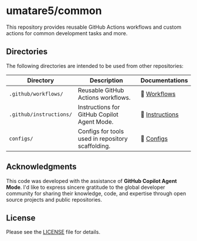 # umatare5/common

This repository provides reusable GitHub Actions workflows and custom actions for common development tasks and more.

## Directories

The following directories are intended to be used from other repositories:

| Directory               | Description                                       | Documentations                                 |
| ----------------------- | ------------------------------------------------- | ---------------------------------------------- |
| `.github/workflows/`    | Reusable GitHub Actions workflows.                | 📖 [Workflows](docs/workflows/README.md)       |
| `.github/instructions/` | Instructions for GitHub Copilot Agent Mode.       | 📖 [Instructions](docs/instructions/README.md) |
| `configs/`              | Configs for tools used in repository scaffolding. | 📖 [Configs](docs/configs/README.md)           |

## Acknowledgments

This code was developed with the assistance of **GitHub Copilot Agent Mode**. I'd like to express sincere gratitude to the global developer community for sharing their knowledge, code, and expertise through open source projects and public repositories.

## License

Please see the [LICENSE](./LICENSE) file for details.
